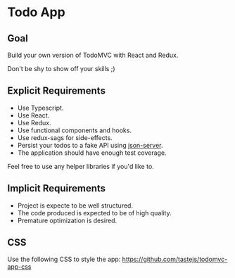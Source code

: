 # Todo App

## Goal

Build your own version of TodoMVC with React and Redux.

Don't be shy to show off your skills ;)

## Explicit Requirements

- Use Typescript.
- Use React.
- Use Redux.
- Use functional components and hooks.
- Use redux-sags for side-effects.
- Persist your todos to a fake API using [json-server](https://github.com/typicode/json-server).
- The application should have enough test coverage.

Feel free to use any helper libraries if you'd like to.

## Implicit Requirements
- Project is expecte to be well structured.
- The code produced is expected to be of high quality.
- Premature optimization is desired. 

## CSS

Use the following CSS to style the app: https://github.com/tastejs/todomvc-app-css
